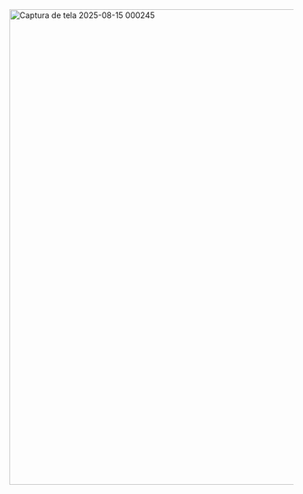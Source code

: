 <img width="1903" height="844" alt="Captura de tela 2025-08-15 000245" src="https://github.com/user-attachments/assets/2e45407f-b7de-45bb-b7bb-1804aacab5f4" />
